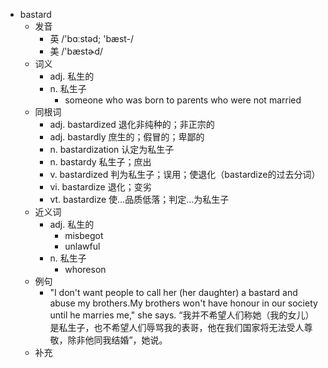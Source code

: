 - bastard
  - 发音
    - 英 /'bɑːstəd; 'bæst-/
    - 美 /'bæstɚd/
  - 词义
    - adj. 私生的
    - n. 私生子
      - someone who was born to parents who were not married
  - 同根词
    - adj. bastardized 退化非纯种的；非正宗的
    - adj. bastardly 庶生的；假冒的；卑鄙的
    - n. bastardization 认定为私生子
    - n. bastardy 私生子；庶出
    - v. bastardized 判为私生子；误用；使退化（bastardize的过去分词）
    - vi. bastardize 退化；变劣
    - vt. bastardize 使…品质低落；判定…为私生子
  - 近义词
    - adj. 私生的
      - misbegot
      - unlawful
    - n. 私生子
      - whoreson
  - 例句
    - "I don't want people to call her (her daughter) a bastard and abuse my brothers.My brothers won't have honour in our society until he marries me," she says. “我并不希望人们称她（我的女儿）是私生子，也不希望人们辱骂我的表哥，他在我们国家将无法受人尊敬，除非他同我结婚”，她说。
  - 补充